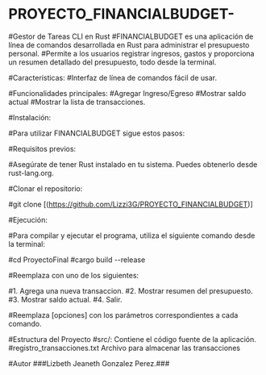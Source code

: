 # PROYECTO_FINANCIALBUDGET-

#Gestor de Tareas CLI en Rust
#FINANCIALBUDGET es una aplicación de línea de comandos desarrollada en Rust para administrar el presupuesto personal. 
#Permite a los usuarios registrar ingresos, gastos y proporciona un resumen detallado del presupuesto, todo desde la terminal.

#Características:
#Interfaz de línea de comandos fácil de usar.

#Funcionalidades principales:
#Agregar Ingreso/Egreso
#Mostrar saldo actual
#Mostrar la lista de transacciones.

#Instalación:

#Para utilizar FINANCIALBUDGET sigue estos pasos:

#Requisitos previos:

#Asegúrate de tener Rust instalado en tu sistema. Puedes obtenerlo desde rust-lang.org.

#Clonar el repositorio:

#git clone [(https://github.com/Lizzi3G/PROYECTO_FINANCIALBUDGET)]

#Ejecución:

#Para compilar y ejecutar el programa, utiliza el siguiente comando desde la terminal:

#cd ProyectoFinal
#cargo build --release

#Reemplaza <comando> con uno de los siguientes:

 #1. Agrega una nueva transaccion.
 #2. Mostrar resumen del presupuesto.
 #3. Mostrar saldo actual.
 #4. Salir.

#Reemplaza [opciones] con los parámetros correspondientes a cada comando.

#Estructura del Proyecto
#src/: Contiene el código fuente de la aplicación.
#registro_transacciones.txt Archivo para almacenar las transacciones


#Autor
###Lizbeth Jeaneth Gonzalez Perez.###
